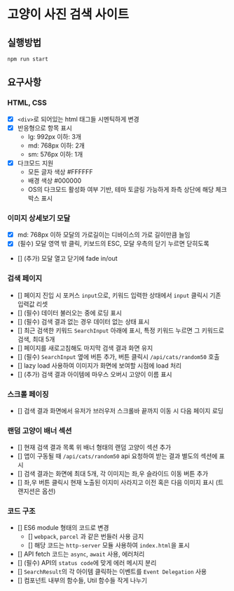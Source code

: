 # 고양이 사진 검색 사이트

## 실행방법

```
npm run start
```

## 요구사항

### HTML, CSS

- [x] `<div>`로 되어있는 html 태그들 시멘틱하게 변경
- [x] 반응형으로 항목 표시
  - lg: 992px 이하: 3개
  - md: 768px 이하: 2개
  - sm: 576px 이하: 1개
- [x] 다크모드 지원
  - 모든 글자 색상 #FFFFFF
  - 배경 색상 #000000
  - OS의 다크모드 활성화 여부 기반, 테마 토글링 가능하게 좌측 상단에 해당 체크박스 표시

### 이미지 상세보기 모달

- [x] md: 768px 이하 모달의 가로길이는 디바이스의 가로 길이만큼 늘임
- [x] (필수) 모달 영역 밖 클릭, 키보드의 ESC, 모달 우측의 닫기 누르면 닫히도록
- [] (추가) 모달 열고 닫기에 fade in/out

### 검색 페이지

- [] 페이지 진입 시 포커스 `input`으로, 키워드 입력한 상태에서 `input` 클릭시 기존 입력값 리셋
- [] (필수) 데이터 불러오는 중에 로딩 표시
- [] (필수) 검색 결과 없는 경우 데이터 없는 상태 표시
- [] 최근 검색한 키워드 `SearchInput` 아래에 표시, 특정 키워드 누르면 그 키워드로 검색, 최대 5개
- [] 페이지를 새로고침해도 마지막 검색 결과 화면 유지
- [] (필수) `SearchInput` 옆에 버튼 추가, 버튼 클릭시 `/api/cats/random50` 호출
- [] lazy load 사용하여 이미지가 화면에 보여할 시점에 load 처리
- [] (추가) 검색 결과 아이템에 마우스 오버시 고양이 이름 표시

### 스크롤 페이징

- [] 검색 결과 화면에서 유저가 브러우저 스크롤바 끝까지 이동 시 다음 페이지 로딩

### 랜덤 고양이 배너 섹션

- [] 현재 검색 결과 목록 위 배너 형태의 랜덤 고양이 섹션 추가
- [] 앱이 구동될 때 `/api/cats/random50` api 요청하여 받는 결과 별도의 섹션에 표시
- [] 검색 결과는 화면에 최대 5개, 각 이미지는 좌,우 슬라이드 이동 버튼 추가
- [] 좌,우 버튼 클릭시 현재 노출된 이지미 사라지고 이전 혹은 다음 이미지 표시 (트랜지션은 옵션)

### 코드 구조

- [] ES6 module 형태의 코드로 변경
  - [] `webpack`, `parcel` 과 같은 번들러 사용 금지
  - [] 해당 코드는 `http-server` 모듈 사용하여 `index.html`을 표시
- [] API fetch 코드는 `async`, `await` 사용, 에러처리
- [] (필수) API의 `status code`에 맞게 에러 메시지 분리
- [] `SearchResult`의 각 아이템 클릭하는 이벤트를 `Event Delegation` 사용
- [] 컴포넌트 내부의 함수들, Util 함수들 작게 나누기
